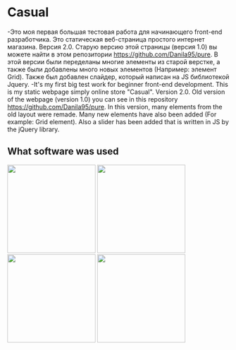 # Casual

-Это моя первая большая тестовая работа для начинающего front-end разработчика. Это статическая веб-страница простого интернет магазина. Версия 2.0. Старую версию этой страницы (версия 1.0) вы можете найти в этом репозитории https://github.com/Danila95/pure. В этой версии были переделаны многие элементы из старой верстке, а также были добавлены много новых элементов (Например: элемент Grid). Также был добавлен слайдер, который написан на JS библиотекой Jquery.
-It's my first big test work for beginner front-end development. This is my static webpage simply online store "Casual". Version 2.0. Old version of the webpage (version 1.0) you can see in this repository https://github.com/Danila95/pure. In this version, many elements from the old layout were remade. Many new elements have also been added (For example: Grid element). Also a slider has been added that is written in JS by the jQuery library.

## What software was used

<div>
<a href="https://prepros.io/"><img width="200" heigth="200" src="https://prepros.io/img/icon.png"></a>
<a href="https://sass-lang.com/"><img src="https://upload.wikimedia.org/wikipedia/commons/thumb/9/96/Sass_Logo_Color.svg/2000px-Sass_Logo_Color.svg.png" height="200"></a>
<a href="https://pugjs.org/api/getting-started.html"><img src="https://cdn.rawgit.com/pugjs/pug-logo/eec436cee8fd9d1726d7839cbe99d1f694692c0c/SVG/pug-final-logo-_-colour-128.svg" height="200"></a>
<a href="https://jquery.com/"><img src="http://www.websnube.com/wp-content/uploads/2016/07/jquery-icon.png" height="200"></a>
</div>
